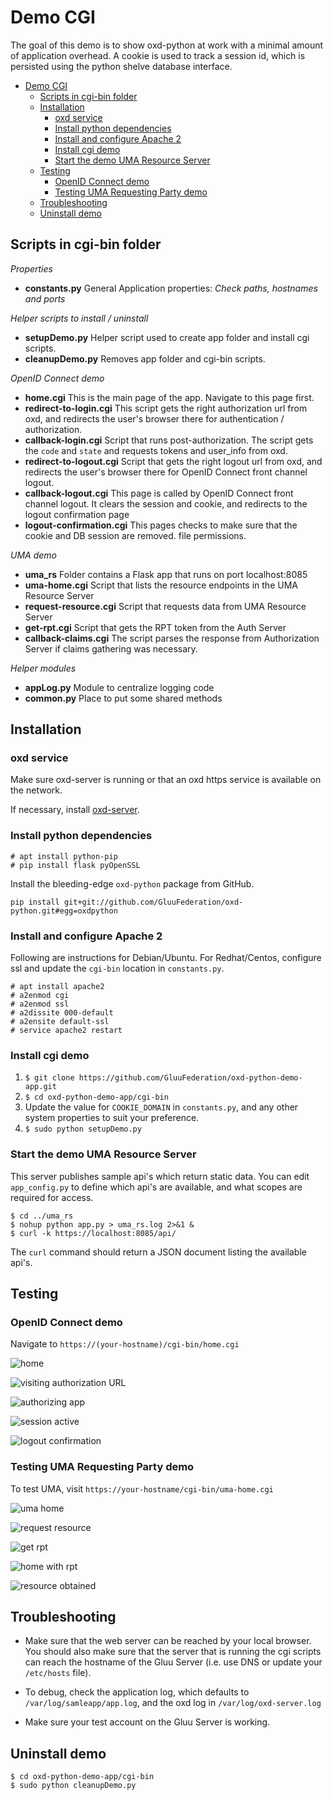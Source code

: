 # Demo CGI

The goal of this demo is to show oxd-python at work with a minimal
amount of application overhead. A cookie is used to track a session id,
which is persisted using the python shelve database interface.

- [Demo CGI](#demo-cgi)
  * [Scripts in cgi-bin folder](#scripts-in-cgi-bin-folder)
  * [Installation](#installation)
    + [oxd service](#oxd-service)
    + [Install python dependencies](#install-python-dependencies)
    + [Install and configure Apache 2](#install-and-configure-apache-2)
    + [Install cgi demo](#install-cgi-demo)
    + [Start the demo UMA Resource Server](#start-the-demo-uma-resource-server)
  * [Testing](#testing)
    + [OpenID Connect demo](#openid-connect-demo)
    + [Testing UMA Requesting Party demo](#testing-uma-requesting-party-demo)
  * [Troubleshooting](#troubleshooting)
  * [Uninstall demo](#uninstall-demo)

## Scripts in cgi-bin folder

*Properties*
* **constants.py** General Application properties: _Check paths, hostnames and ports_

*Helper scripts to install / uninstall*
* **setupDemo.py** Helper script used to create app folder and install cgi scripts.
* **cleanupDemo.py** Removes app folder and cgi-bin scripts.

*OpenID Connect demo*
* **home.cgi** This is the main page of the app. Navigate to this page
first.
* **redirect-to-login.cgi** This script gets the right authorization url from
oxd, and redirects the user's browser there for authentication / authorization.
* **callback-login.cgi** Script that runs post-authorization. The script
gets the `code` and `state` and requests tokens and user_info from oxd.
* **redirect-to-logout.cgi** Script that gets the right logout url from oxd,
and redirects the user's browser there for OpenID Connect front channel logout.
* **callback-logout.cgi** This page is called by OpenID Connect
front channel logout. It clears the session and cookie, and redirects
to the logout confirmation page
* **logout-confirmation.cgi** This pages checks to make sure that the
cookie and DB session are removed.
file permissions.

*UMA demo*
* **uma_rs** Folder contains a Flask app that runs on port localhost:8085
* **uma-home.cgi** Script that lists the resource endpoints in the UMA Resource
Server
* **request-resource.cgi** Script that requests data from UMA Resource Server
* **get-rpt.cgi** Script that gets the RPT token from the Auth Server
* **callback-claims.cgi** The script parses the response from Authorization
Server if claims gathering was necessary.

*Helper modules*
* **appLog.py** Module to centralize logging code
* **common.py** Place to put some shared methods

## Installation

###  oxd service

Make sure oxd-server is running or that an oxd https service is
available on the network.

If necessary, install [oxd-server](https://gluu.org/docs/oxd/).

### Install python dependencies

```
# apt install python-pip
# pip install flask pyOpenSSL
```

Install the bleeding-edge `oxd-python` package from GitHub.

```
pip install git+git://github.com/GluuFederation/oxd-python.git#egg=oxdpython
```

### Install and configure Apache 2

Following are instructions for Debian/Ubuntu. For Redhat/Centos,
configure ssl and update the `cgi-bin` location in `constants.py`.

```
# apt install apache2
# a2enmod cgi
# a2enmod ssl
# a2dissite 000-default
# a2ensite default-ssl
# service apache2 restart
```

### Install cgi demo

1. `$ git clone https://github.com/GluuFederation/oxd-python-demo-app.git`
1. `$ cd oxd-python-demo-app/cgi-bin`
1.  Update the value for `COOKIE_DOMAIN` in `constants.py`, and any other system
properties to suit your preference.
1. `$ sudo python setupDemo.py`

### Start the demo UMA Resource Server

This server publishes sample api's which return static data. You can edit
`app_config.py` to define which api's are available, and what scopes
are required for access.

```
$ cd ../uma_rs
$ nohup python app.py > uma_rs.log 2>&1 &
$ curl -k https://localhost:8085/api/
```

The `curl` command should return a JSON document listing the available api's.

## Testing

### OpenID Connect demo

Navigate to `https://(your-hostname)/cgi-bin/home.cgi`

![home](images/home.png)

![visiting authorization URL](images/login.png)

![authorizing app](images/authorize.png)

![session active](images/session-active.png)

![logout confirmation](images/logout-confirmation.png)

### Testing UMA Requesting Party demo

To test UMA, visit `https://your-hostname/cgi-bin/uma-home.cgi`

![uma home](images/uma-home.png)

![request resource](images/uma-request-fail.png)

![get rpt](images/uma-get-rpt.png)

![home with rpt](images/uma-home-with-rpt.png)

![resource obtained](images/uma-request-success.png)


## Troubleshooting

* Make sure that the web server can be reached by your local browser. You should
also make sure that the server that is running the cgi scripts can reach the
hostname of the Gluu Server (i.e. use DNS or update your `/etc/hosts` file).

* To debug, check the application log, which defaults to
`/var/log/samleapp/app.log`, and the oxd log in `/var/log/oxd-server.log`

* Make sure your test account on the Gluu Server is working.

## Uninstall demo

```
$ cd oxd-python-demo-app/cgi-bin
$ sudo python cleanupDemo.py
```
